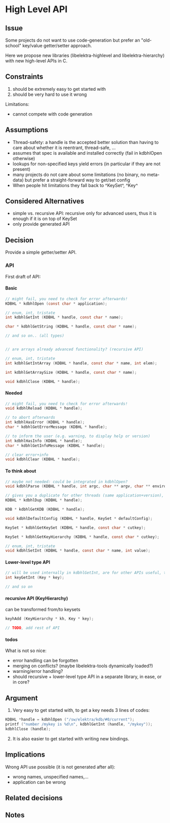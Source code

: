 # High Level API #

## Issue ##

Some projects do not want to use code-generation but prefer
an "old-school" key/value getter/setter approach.

Here we propose new libraries (libelektra-highlevel and libelektra-hierarchy)
with new high-level APIs in C.

## Constraints ##

1. should be extremely easy to get started with
2. should be very hard to use it wrong

Limitations:

- cannot compete with code generation

## Assumptions ##

- Thread-safety: a handle is the accepted better solution than having to
  care about whether it is reentrant, thread-safe, ...
- assumes that spec is available and installed correctly (fail in kdbhlOpen otherwise)
- lookups for non-specified keys yield errors (in particular if they are not present)
- many projects do not care about some limitations (no binary, no meta-data)
  but prefer a straight-forward way to get/set config
- When people hit limitations they fall back to ^KeySet^, ^Key^

## Considered Alternatives ##

- simple vs. recursive API: recursive only for advanced users, thus it is enough if it is on top of KeySet
- only provide generated API

## Decision ##

Provide a simple getter/setter API.

### API ###

First draft of API:

#### Basic ####

```c
// might fail, you need to check for error afterwards!
KDBHL * kdbhlOpen (const char * application);

// enum, int, tristate
int kdbhlGetInt (KDBHL * handle, const char * name);

char * kdbhlGetString (KDBHL * handle, const char * name);

// and so on.. (all types)


// are arrays already advanced functionality? (recursive API)

// enum, int, tristate
int kdbhlGetIntArray (KDBHL * handle, const char * name, int elem);

int kdbhlGetArraySize (KDBHL * handle, const char * name);

void kdbhlClose (KDBHL * handle);
```

#### Needed ####

```c
// might fail, you need to check for error afterwards!
void kdbhlReload (KDBHL * handle);

// to abort afterwards
int kdbhlHasError (KDBHL * handle);
char * kdbhlGetErrorMessage (KDBHL * handle);

// to inform the user (e.g. warning, to display help or version)
int kdbhlHasInfo (KDBHL * handle);
char * kdbhlGetInfoMessage (KDBHL * handle);

// clear error+info
void kdbhlClear (KDBHL * handle);
```

#### To think about ####

```c
// maybe not needed: could be integrated in kdbhlOpen?
void kdbhlParse (KDBHL * handle, int argc, char ** argv, char ** environ);

// gives you a duplicate for other threads (same application+version), automatically calls kdbhlClear
KDBHL * kdbhlDup (KDBHL * handle);

KDB * kdbhlGetKDB (KDBHL * handle);

void kdbhlDefaultConfig (KDBHL * handle, KeySet * defaultConfig);

KeySet * kdbhlGetKeySet (KDBHL * handle, const char * cutkey);

KeySet * kdbhlGetKeyHierarchy (KDBHL * handle, const char * cutkey);

// enum, int, tristate
void kdbhlSetInt (KDBHL * handle, const char * name, int value);
```

#### Lower-level type API ####

```c
// will be used internally in kdbhlGetInt, are for other APIs useful, too
int keyGetInt (Key * key);

// and so on
```

#### recursive API (KeyHierarchy) ####

can be transformed from/to keysets

```c
keyhAdd (KeyHierarchy * kh, Key * key);

// TODO, add rest of API
```

#### todos ####

What is not so nice:

- error handling can be forgotten
- merging on conflicts? (maybe libelektra-tools dynamically loaded?)
- warning/error handling?
- should recursive + lower-level type API in a separate library, in ease, or in core?

## Argument ##

1. Very easy to get started with, to get a key needs 3 lines of codes:

```c
KDBHL *handle = kdbhlOpen ("/sw/elektra/kdb/#0/current");
printf ("number /mykey is %d\n", kdbhlGetInt (handle, "/mykey"));
kdbhlClose (handle);
```

2. It is also easier to get started with writing new bindings.

## Implications ##

Wrong API use possible (it is not generated after all):

- wrong names, unspecified names,...
- application can be wrong

## Related decisions ##

## Notes ##
